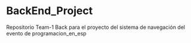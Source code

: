 # BackEnd_Project
Repositorio Team-1 Back para el proyecto del sistema de navegación del evento de programacion_en_esp 
